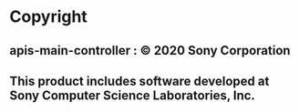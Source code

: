 # Copyright
## apis-main-controller : © 2020 Sony Corporation 
## This product includes software developed at Sony Computer Science Laboratories, Inc.
